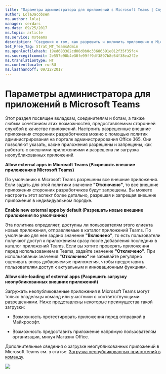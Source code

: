 ```yaml
---
title: "Параметры администратора для приложений в Microsoft Teams | Служба поддержки Майкрософт"
author: LolaJacobsen
ms.author: lolaj
manager: serdars
ms.date: 09/25/2017
ms.topic: article
ms.service: msteams
description: "Сведения о том, как разрешить и включить приложения в Microsoft Teams, включая загрузку неопубликованных внешних приложений."
Set_Free_Tag: Strat_MT_TeamsAdmin
ms.openlocfilehash: 19ed683382cd06d0b0c33686391e012f35f35fc4
ms.sourcegitcommit: 2e557e90b4e30fe99ff9df3897b8e54f38ea2f2e
ms.translationtype: HT
ms.contentlocale: ru-RU
ms.lasthandoff: 09/22/2017
---
```

<a name="admin-settings-for-apps-in-microsoft-teams"></a>Параметры администратора для приложений в Microsoft Teams
==========================================

Этот раздел посвящен вкладкам, соединителям и ботам, а также любым сочетаниям этих возможностей, предоставляемым сторонней службой в качестве приложений. Настроить разрешенные внешние приложения сторонних разработчиков можно с помощью политик администрирования на портале администрирования Office 365. Они позволяют указать, какие приложения разрешены и запрещены, как работать с внешними приложениями и разрешена ли загрузка неопубликованных приложений.

**Allow external apps in Microsoft Teams (Разрешить внешние приложения в Microsoft Teams)**

По умолчанию в Microsoft Teams разрешены все внешние приложения. Если задать для этой политики значение **"Отключено"**, то все внешние приложения сторонних разработчиков будут запрещены. Вы можете настроить этот аспект более детально, разрешая и запрещая внешние приложения в индивидуальном порядке.

**Enable new external apps by default (Разрешать новые внешние приложения по умолчанию)**

Эта политика определяет, доступны ли пользователям этого клиента новые приложения, отправляемые в каталог приложений Teams. По умолчанию для нее задано значение **"Включено"**, то есть пользователи получают доступ к приложениям сразу после добавления последних в каталог приложений Teams. Если вы хотите проверять приложения перед использованием в Teams, задайте значение **"Отключено"**. При использовании значения **"Отключено"** не забывайте регулярно оценивать вновь добавляемые приложения, чтобы предоставить пользователям доступ к актуальным и инновационным функциям.

**Allow side-loading of external apps (Разрешить загрузку неопубликованных внешних приложений)**

Загружать неопубликованные приложения в Microsoft Teams могут только владельцы команд или участники с соответствующими разрешениями. Ниже представлены некоторые преимущества такой загрузки:

-   Возможность протестировать приложения перед отправкой в Майкрософт.

-   Возможность предоставить приложение напрямую пользователям организации, минуя Магазин Office.

Дополнительные сведения о загрузке неопубликованных приложений в Microsoft Teams см. в статье: [Загрузка неопубликованных приложений в команду](https://go.microsoft.com/fwlink/?linkid=854631).

![](media/Admin_settings_for_apps_in_Microsoft_Teams_image1.png)
